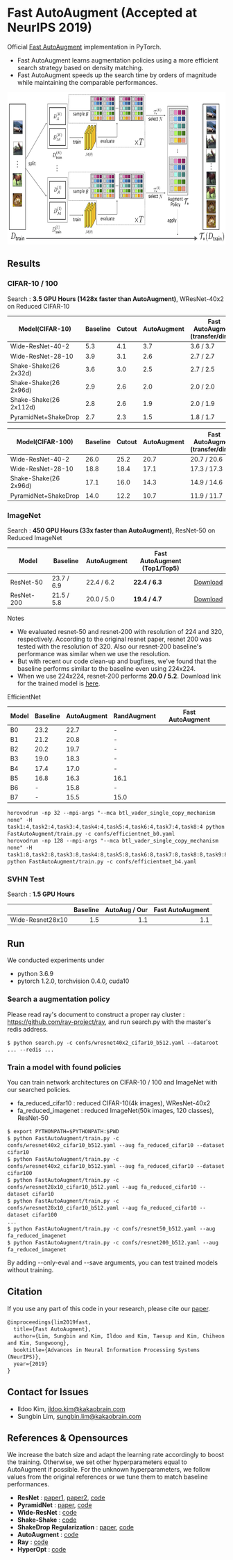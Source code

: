# Fast AutoAugment **(Accepted at NeurIPS 2019)**

Official [Fast AutoAugment](https://arxiv.org/abs/1905.00397) implementation in PyTorch.

- Fast AutoAugment learns augmentation policies using a more efficient search strategy based on density matching.
- Fast AutoAugment speeds up the search time by orders of magnitude while maintaining the comparable performances.

<p align="center">
<img src="./img/search.jpg" height=350>
</p>

## Results

### CIFAR-10 / 100

Search : **3.5 GPU Hours (1428x faster than AutoAugment)**, WResNet-40x2 on Reduced CIFAR-10

| Model(CIFAR-10)         | Baseline   | Cutout     | AutoAugment | Fast AutoAugment<br/>(transfer/direct) |   |
|-------------------------|------------|------------|-------------|------------------|----|
| Wide-ResNet-40-2        | 5.3        | 4.1        | 3.7         | 3.6 / 3.7        | [Download](https://arena.kakaocdn.net/brainrepo/fast-autoaugment/cifar10_wresnet40x2_top1_3.52.pth) |
| Wide-ResNet-28-10       | 3.9        | 3.1        | 2.6         | 2.7 / 2.7        | [Download](https://arena.kakaocdn.net/brainrepo/fast-autoaugment/cifar10_wresnet28x10_top1.pth) |
| Shake-Shake(26 2x32d)   | 3.6        | 3.0        | 2.5         | 2.7 / 2.5        | [Download](https://arena.kakaocdn.net/brainrepo/fast-autoaugment/cifar10_shake26_2x32d_top1_2.68.pth) |
| Shake-Shake(26 2x96d)   | 2.9        | 2.6        | 2.0         | 2.0 / 2.0        | [Download](https://arena.kakaocdn.net/brainrepo/fast-autoaugment/cifar10_shake26_2x96d_top1_1.97.pth) |
| Shake-Shake(26 2x112d)  | 2.8        | 2.6        | 1.9         | 2.0 / 1.9        | [Download](https://arena.kakaocdn.net/brainrepo/fast-autoaugment/cifar10_shake26_2x112d_top1_2.04.pth) |
| PyramidNet+ShakeDrop    | 2.7        | 2.3        | 1.5         | 1.8 / 1.7        | [Download](https://arena.kakaocdn.net/brainrepo/fast-autoaugment/cifar10_pyramid272_top1_1.44.pth) |

| Model(CIFAR-100)      | Baseline   | Cutout     | AutoAugment | Fast AutoAugment<br/>(transfer/direct) |    |
|-----------------------|------------|------------|-------------|------------------|----|
| Wide-ResNet-40-2      | 26.0       | 25.2       | 20.7        | 20.7 / 20.6      | [Download](https://arena.kakaocdn.net/brainrepo/fast-autoaugment/cifar100_wresnet40x2_top1_20.43.pth) |
| Wide-ResNet-28-10     | 18.8       | 18.4       | 17.1        | 17.3 / 17.3      | [Download](https://arena.kakaocdn.net/brainrepo/fast-autoaugment/cifar100_wresnet28x10_top1_17.17.pth) |
| Shake-Shake(26 2x96d) | 17.1       | 16.0       | 14.3        | 14.9 / 14.6      | [Download](https://arena.kakaocdn.net/brainrepo/fast-autoaugment/cifar100_shake26_2x96d_top1_15.15.pth) |
| PyramidNet+ShakeDrop  | 14.0       | 12.2       | 10.7        | 11.9 / 11.7      | [Download](https://arena.kakaocdn.net/brainrepo/fast-autoaugment/cifar100_pyramid272_top1_11.74.pth) |

### ImageNet

Search : **450 GPU Hours (33x faster than AutoAugment)**, ResNet-50 on Reduced ImageNet

| Model      | Baseline   | AutoAugment | Fast AutoAugment<br/>(Top1/Top5) |    |
|------------|------------|-------------|------------------|----|
| ResNet-50  | 23.7 / 6.9 | 22.4 / 6.2  | **22.4 / 6.3**   | [Download](https://arena.kakaocdn.net/brainrepo/fast-autoaugment/imagenet_resnet50_top1_22.2.pth) |
| ResNet-200 | 21.5 / 5.8 | 20.0 / 5.0  | **19.4 / 4.7**   | [Download](https://arena.kakaocdn.net/brainrepo/fast-autoaugment/imagenet_resnet200_top1_19.4.pth) |

Notes
* We evaluated resnet-50 and resnet-200 with resolution of 224 and 320, respectively. According to the original resnet paper, resnet 200 was tested with the resolution of 320. Also our resnet-200 baseline's performance was similar when we use the resolution.
* But with recent our code clean-up and bugfixes, we've found that the baseline performs similar to the baseline even using 224x224.
* When we use 224x224, resnet-200 performs **20.0 / 5.2**. Download link for the trained model is [here](https://arena.kakaocdn.net/brainrepo/fast-autoaugment/imagenet_resnet200_res224.pth).

EfficientNet

| Model | Baseline   | AutoAugment | RandAugment | Fast AutoAugment |    |
|-------|------------|-------------|-------------|------------------|----|
| B0    | 23.2       | 22.7        | -           |
| B1    | 21.2       | 20.8        | -           |
| B2    | 20.2       | 19.7        | -           |
| B3    | 19.0       | 18.3        | -           |
| B4    | 17.4       | 17.0        | -           |
| B5    | 16.8       | 16.3        | 16.1        |
| B6    | -          | 15.8        | -           |
| B7    | -          | 15.5        | 15.0        |

```
horovodrun -np 32 --mpi-args "--mca btl_vader_single_copy_mechanism none" -H task1:4,task2:4,task3:4,task4:4,task5:4,task6:4,task7:4,task8:4 python FastAutoAugment/train.py -c confs/efficientnet_b0.yaml
horovodrun -np 128 --mpi-args "--mca btl_vader_single_copy_mechanism none" -H task1:8,task2:8,task3:8,task4:8,task5:8,task6:8,task7:8,task8:8,task9:8,task10:8,task11:8,task12:8,task13:8,task14:8,task15:8,task16:8 python FastAutoAugment/train.py -c confs/efficientnet_b4.yaml
```

### SVHN Test

Search : **1.5 GPU Hours**

|                                  | Baseline | AutoAug / Our | Fast AutoAugment  |
|----------------------------------|---------:|--------------:|--------:|
| Wide-Resnet28x10                 | 1.5      | 1.1           | 1.1     |


## Run

We conducted experiments under

- python 3.6.9
- pytorch 1.2.0, torchvision 0.4.0, cuda10

### Search a augmentation policy

Please read ray's document to construct a proper ray cluster : https://github.com/ray-project/ray, and run search.py with the master's redis address.

```
$ python search.py -c confs/wresnet40x2_cifar10_b512.yaml --dataroot ... --redis ...
```

### Train a model with found policies

You can train network architectures on CIFAR-10 / 100 and ImageNet with our searched policies.

- fa_reduced_cifar10 : reduced CIFAR-10(4k images), WResNet-40x2
- fa_reduced_imagenet : reduced ImageNet(50k images, 120 classes), ResNet-50

```
$ export PYTHONPATH=$PYTHONPATH:$PWD
$ python FastAutoAugment/train.py -c confs/wresnet40x2_cifar10_b512.yaml --aug fa_reduced_cifar10 --dataset cifar10
$ python FastAutoAugment/train.py -c confs/wresnet40x2_cifar10_b512.yaml --aug fa_reduced_cifar10 --dataset cifar100
$ python FastAutoAugment/train.py -c confs/wresnet28x10_cifar10_b512.yaml --aug fa_reduced_cifar10 --dataset cifar10
$ python FastAutoAugment/train.py -c confs/wresnet28x10_cifar10_b512.yaml --aug fa_reduced_cifar10 --dataset cifar100
...
$ python FastAutoAugment/train.py -c confs/resnet50_b512.yaml --aug fa_reduced_imagenet
$ python FastAutoAugment/train.py -c confs/resnet200_b512.yaml --aug fa_reduced_imagenet
```

By adding --only-eval and --save arguments, you can test trained models without training.

## Citation

If you use any part of this code in your research, please cite our [paper](https://arxiv.org/abs/1905.00397).

```
@inproceedings{lim2019fast,
  title={Fast AutoAugment},
  author={Lim, Sungbin and Kim, Ildoo and Kim, Taesup and Kim, Chiheon and Kim, Sungwoong},
  booktitle={Advances in Neural Information Processing Systems (NeurIPS)},
  year={2019}
}
```

## Contact for Issues
- Ildoo Kim, ildoo.kim@kakaobrain.com
- Sungbin Lim, sungbin.lim@kakaobrain.com


## References & Opensources

We increase the batch size and adapt the learning rate accordingly to boost the training. Otherwise, we set other hyperparameters equal to AutoAugment if possible. For the unknown hyperparameters, we follow values from the original references or we tune them to match baseline performances.

- **ResNet** : [paper1](https://arxiv.org/abs/1512.03385), [paper2](https://arxiv.org/abs/1603.05027), [code](https://github.com/osmr/imgclsmob/tree/master/pytorch/pytorchcv/models)
- **PyramidNet** : [paper](https://arxiv.org/abs/1610.02915), [code](https://github.com/dyhan0920/PyramidNet-PyTorch)
- **Wide-ResNet** : [code](https://github.com/meliketoy/wide-resnet.pytorch)
- **Shake-Shake** : [code](https://github.com/owruby/shake-shake_pytorch)
- **ShakeDrop Regularization** : [paper](https://arxiv.org/abs/1802.02375), [code](https://github.com/owruby/shake-drop_pytorch)
- **AutoAugment** : [code](https://github.com/tensorflow/models/tree/master/research/autoaugment)
- **Ray** : [code](https://github.com/ray-project/ray)
- **HyperOpt** : [code](https://github.com/hyperopt/hyperopt)
